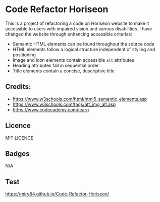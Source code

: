 # Code Refactor Horiseon



This is a project of refactoring a code on Horiseon website to make it accessible to users with impaired vision and various disabilities.
I have changed the website through enhancing accessible criterias:


* Semantic HTML elements can be found throughout the source code
* HTML elements follow a logical structure independent of styling and positioning
* Image and icon elements contain accessible `alt` attributes
* Heading attributes fall in sequential order
* Title elements contain a concise, descriptive title

## Credits:

* https://www.w3schools.com/html/html5_semantic_elements.asp
* https://www.w3schools.com/tags/att_img_alt.asp
* https://www.codecademy.com/learn


## Licence

MIT LICENCE

## Badges

N/A

## Test 
https://miry84.github.io/Code-Refactor-Horiseon/
